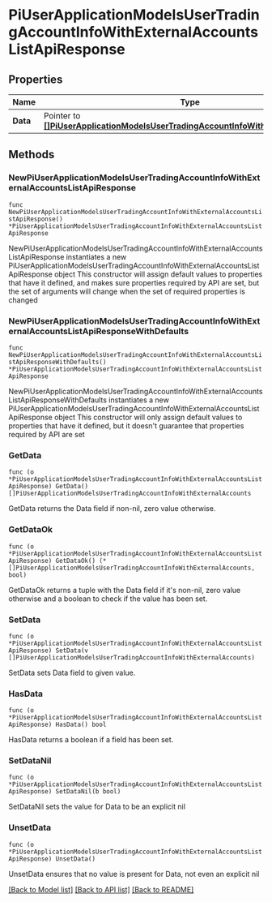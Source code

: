 # PiUserApplicationModelsUserTradingAccountInfoWithExternalAccountsListApiResponse

## Properties

Name | Type | Description | Notes
------------ | ------------- | ------------- | -------------
**Data** | Pointer to [**[]PiUserApplicationModelsUserTradingAccountInfoWithExternalAccounts**](PiUserApplicationModelsUserTradingAccountInfoWithExternalAccounts.md) |  | [optional] 

## Methods

### NewPiUserApplicationModelsUserTradingAccountInfoWithExternalAccountsListApiResponse

`func NewPiUserApplicationModelsUserTradingAccountInfoWithExternalAccountsListApiResponse() *PiUserApplicationModelsUserTradingAccountInfoWithExternalAccountsListApiResponse`

NewPiUserApplicationModelsUserTradingAccountInfoWithExternalAccountsListApiResponse instantiates a new PiUserApplicationModelsUserTradingAccountInfoWithExternalAccountsListApiResponse object
This constructor will assign default values to properties that have it defined,
and makes sure properties required by API are set, but the set of arguments
will change when the set of required properties is changed

### NewPiUserApplicationModelsUserTradingAccountInfoWithExternalAccountsListApiResponseWithDefaults

`func NewPiUserApplicationModelsUserTradingAccountInfoWithExternalAccountsListApiResponseWithDefaults() *PiUserApplicationModelsUserTradingAccountInfoWithExternalAccountsListApiResponse`

NewPiUserApplicationModelsUserTradingAccountInfoWithExternalAccountsListApiResponseWithDefaults instantiates a new PiUserApplicationModelsUserTradingAccountInfoWithExternalAccountsListApiResponse object
This constructor will only assign default values to properties that have it defined,
but it doesn't guarantee that properties required by API are set

### GetData

`func (o *PiUserApplicationModelsUserTradingAccountInfoWithExternalAccountsListApiResponse) GetData() []PiUserApplicationModelsUserTradingAccountInfoWithExternalAccounts`

GetData returns the Data field if non-nil, zero value otherwise.

### GetDataOk

`func (o *PiUserApplicationModelsUserTradingAccountInfoWithExternalAccountsListApiResponse) GetDataOk() (*[]PiUserApplicationModelsUserTradingAccountInfoWithExternalAccounts, bool)`

GetDataOk returns a tuple with the Data field if it's non-nil, zero value otherwise
and a boolean to check if the value has been set.

### SetData

`func (o *PiUserApplicationModelsUserTradingAccountInfoWithExternalAccountsListApiResponse) SetData(v []PiUserApplicationModelsUserTradingAccountInfoWithExternalAccounts)`

SetData sets Data field to given value.

### HasData

`func (o *PiUserApplicationModelsUserTradingAccountInfoWithExternalAccountsListApiResponse) HasData() bool`

HasData returns a boolean if a field has been set.

### SetDataNil

`func (o *PiUserApplicationModelsUserTradingAccountInfoWithExternalAccountsListApiResponse) SetDataNil(b bool)`

 SetDataNil sets the value for Data to be an explicit nil

### UnsetData
`func (o *PiUserApplicationModelsUserTradingAccountInfoWithExternalAccountsListApiResponse) UnsetData()`

UnsetData ensures that no value is present for Data, not even an explicit nil

[[Back to Model list]](../README.md#documentation-for-models) [[Back to API list]](../README.md#documentation-for-api-endpoints) [[Back to README]](../README.md)


